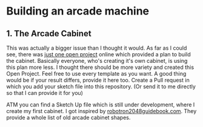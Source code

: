 # Building an arcade machine

## 1. The Arcade Cabinet

This was actually a bigger issue than I thought it would. As far as I could see, there was [just one
open project](http://www.koenigs.dk/mame/eng/draw.htm) online which provided a plan to build the
cabinet. Basically everyone, who's creating it's own cabinet, is using this plan more less. I
thought there should be more variety and created this Open Project. Feel free to use every template
as you want. A good thing would be if your result differs, provide it here too. Create a Pull request in which you add your sketch file into this repository. (Or send it to me directly so that I can provide it for you) 

ATM you can find a Sketch Up file which is still under development, where I create my first cabinet.
I got inspired by [robotron2048guidebook.com](http://www.robotron2084guidebook.com/technical/gameplatforms/arcade-cabinet-silhouettes-and-shapes/).
They provide a whole list of old arcade cabinet shapes.

